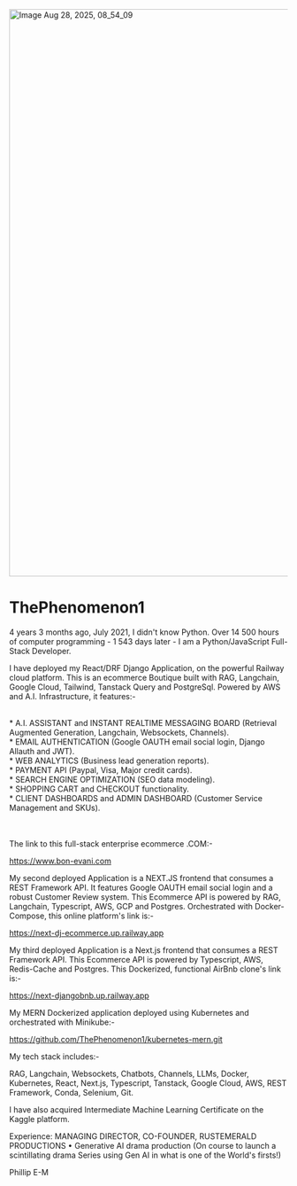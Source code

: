 
<img width="1536" height="1024" alt="Image Aug 28, 2025, 08_54_09" src="https://github.com/user-attachments/assets/2c2ab6d5-1bc4-492c-b325-1811b79f4bb4" />

# ThePhenomenon1

4 years 3 months ago, July 2021, I didn't know Python. Over 14 500 hours of computer programming - 1 543 days later - I am a Python/JavaScript Full-Stack Developer.

I have deployed my React/DRF Django Application, on the powerful Railway cloud platform. 
This is an ecommerce Boutique built with RAG, Langchain, Google Cloud, Tailwind, Tanstack Query and PostgreSql. Powered by AWS and A.I. Infrastructure, it features:-

<br>
* A.I. ASSISTANT and INSTANT REALTIME MESSAGING BOARD (Retrieval Augmented Generation, Langchain, Websockets, Channels).

<br>
* EMAIL AUTHENTICATION (Google OAUTH email social login, Django Allauth and JWT).

<br>
* WEB ANALYTICS (Business lead generation reports).

<br>
* PAYMENT API (Paypal, Visa, Major credit cards).

<br>
* SEARCH ENGINE OPTIMIZATION (SEO data modeling).

<br>
* SHOPPING CART and CHECKOUT functionality.

<br>
* CLIENT DASHBOARDS and ADMIN DASHBOARD (Customer Service Management and SKUs).

\
\
The link to this full-stack enterprise ecommerce .COM:-

https://www.bon-evani.com

My second deployed Application is a NEXT.JS frontend that consumes a REST Framework API.
It features Google OAUTH email social login and a robust Customer Review system.
This Ecommerce API is powered by RAG, Langchain, Typescript, AWS, GCP and Postgres.
Orchestrated with Docker-Compose, this online platform's link is:-

https://next-dj-ecommerce.up.railway.app

My third deployed Application is a Next.js frontend that consumes a REST Framework API. 
This Ecommerce API is powered by Typescript, AWS, Redis-Cache and Postgres.
This Dockerized, functional AirBnb clone's link is:-

https://next-djangobnb.up.railway.app

My MERN Dockerized application deployed using Kubernetes and orchestrated with Minikube:-

https://github.com/ThePhenomenon1/kubernetes-mern.git

My tech stack includes:-

RAG,
Langchain,
Websockets,
Chatbots,
Channels,
LLMs,
Docker,
Kubernetes,
React,
Next.js,
Typescript,
Tanstack,
Google Cloud,
AWS,
REST Framework,
Conda,
Selenium,
Git.

I have also acquired Intermediate Machine Learning Certificate on the Kaggle platform.

Experience: MANAGING DIRECTOR, CO-FOUNDER, RUSTEMERALD PRODUCTIONS
•	Generative AI drama production (On course to launch a scintillating drama Series using Gen AI in what is one of the World's firsts!)


Phillip E-M
